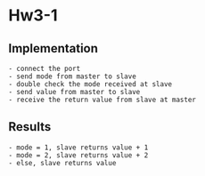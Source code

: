# Hw3-1

## Implementation

    - connect the port
    - send mode from master to slave
    - double check the mode received at slave
    - send value from master to slave
    - receive the return value from slave at master

## Results

    - mode = 1, slave returns value + 1
    - mode = 2, slave returns value + 2
    - else, slave returns value
